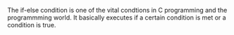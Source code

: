 The if-else condition is one of the vital condtions in C programming and the programmming world.
It basically executes if a certain condition is met or a condition is true.
